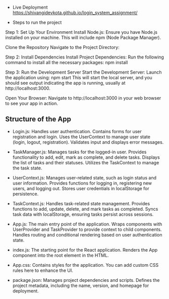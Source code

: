 * Live Deployment
https://shivangidevkota.github.io/login_system_assignment/

* Steps to run the project
  
Step 1: Set Up Your Environment
Install Node.js: Ensure you have Node.js installed on your machine. This will include npm (Node Package Manager).

Clone the Repository
Navigate to the Project Directory:

Step 2: Install Dependencies
Install Project Dependencies: Run the following command to install all the necessary packages:
npm install

Step 3: Run the Development Server
Start the Development Server: Launch the application using:
npm start
This will start the local server, and you should see output indicating the app is running, usually at http://localhost:3000.

Open Your Browser: Navigate to http://localhost:3000 in your web browser to see your app in action.

## Structure of the App

* Login.js:
Handles user authentication.
Contains forms for user registration and login.
Uses the UserContext to manage user state (login, logout, registration).
Validates input and displays error messages.

* TaskManager.js:
Manages tasks for the logged-in user.
Provides functionality to add, edit, mark as complete, and delete tasks.
Displays the list of tasks and their statuses.
Utilizes the TaskContext to manage the task state.


* UserContext.js:
Manages user-related state, such as login status and user information.
Provides functions for logging in, registering new users, and logging out.
Stores user credentials in localStorage for persistence.

* TaskContext.js:
Handles task-related state management.
Provides functions to add, update, delete, and mark tasks as completed.
Syncs task data with localStorage, ensuring tasks persist across sessions.

* App.js:
The main entry point of the application.
Wraps components with UserProvider and TaskProvider to provide context to child components.
Handles routing and conditional rendering based on user authentication state.

* index.js:
The starting point for the React application.
Renders the App component into the root element in the HTML.

* App.css:
Contains styles for the application. You can add custom CSS rules here to enhance the UI.

* package.json:
Manages project dependencies and scripts.
Defines the project metadata, including the name, version, and homepage for deployment.
